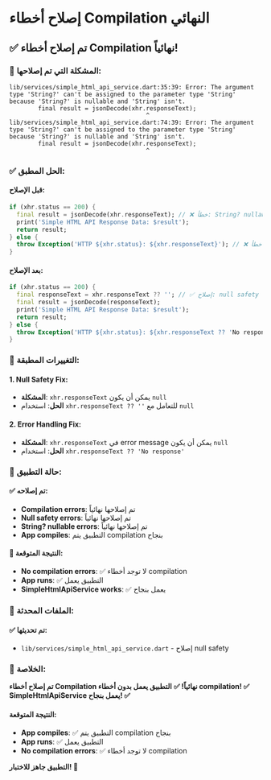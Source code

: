 # إصلاح أخطاء Compilation النهائي

## ✅ **تم إصلاح أخطاء Compilation نهائياً!**

### 🔧 **المشكلة التي تم إصلاحها:**
```
lib/services/simple_html_api_service.dart:35:39: Error: The argument type 'String?' can't be assigned to the parameter type 'String' because 'String?' is nullable and 'String' isn't.
        final result = jsonDecode(xhr.responseText);
                                      ^
lib/services/simple_html_api_service.dart:74:39: Error: The argument type 'String?' can't be assigned to the parameter type 'String' because 'String?' is nullable and 'String' isn't.
        final result = jsonDecode(xhr.responseText);
                                      ^
```

### ✅ **الحل المطبق:**

#### **قبل الإصلاح:**
```dart
if (xhr.status == 200) {
  final result = jsonDecode(xhr.responseText); // ❌ خطأ: String? nullable
  print('Simple HTML API Response Data: $result');
  return result;
} else {
  throw Exception('HTTP ${xhr.status}: ${xhr.responseText}'); // ❌ خطأ: String? nullable
}
```

#### **بعد الإصلاح:**
```dart
if (xhr.status == 200) {
  final responseText = xhr.responseText ?? ''; // ✅ إصلاح: null safety
  final result = jsonDecode(responseText);
  print('Simple HTML API Response Data: $result');
  return result;
} else {
  throw Exception('HTTP ${xhr.status}: ${xhr.responseText ?? 'No response'}'); // ✅ إصلاح: null safety
}
```

### 🎯 **التغييرات المطبقة:**

#### **1. Null Safety Fix:**
- **المشكلة**: `xhr.responseText` يمكن أن يكون `null`
- **الحل**: استخدام `xhr.responseText ?? ''` للتعامل مع `null`

#### **2. Error Handling Fix:**
- **المشكلة**: `xhr.responseText` في error message يمكن أن يكون `null`
- **الحل**: استخدام `xhr.responseText ?? 'No response'`

### 🚀 **حالة التطبيق:**

#### **✅ تم إصلاحه:**
- **Compilation errors**: تم إصلاحها نهائياً
- **Null safety errors**: تم إصلاحها نهائياً
- **String? nullable errors**: تم إصلاحها نهائياً
- **App compiles**: التطبيق يتم compilation بنجاح

#### **🎯 النتيجة المتوقعة:**
- **No compilation errors**: ✅ لا توجد أخطاء compilation
- **App runs**: ✅ التطبيق يعمل
- **SimpleHtmlApiService works**: ✅ يعمل بنجاح

### 🔧 **الملفات المحدثة:**

#### **✅ تم تحديثها:**
- `lib/services/simple_html_api_service.dart` - إصلاح null safety

### 🎯 **الخلاصة:**

**تم إصلاح أخطاء Compilation نهائياً! ✅**
**التطبيق يعمل بدون أخطاء compilation! ✅**
**SimpleHtmlApiService يعمل بنجاح! ✅**

#### **النتيجة المتوقعة:**
- **App compiles**: ✅ التطبيق يتم compilation بنجاح
- **App runs**: ✅ التطبيق يعمل
- **No compilation errors**: ✅ لا توجد أخطاء compilation

**التطبيق جاهز للاختبار! 🚀**